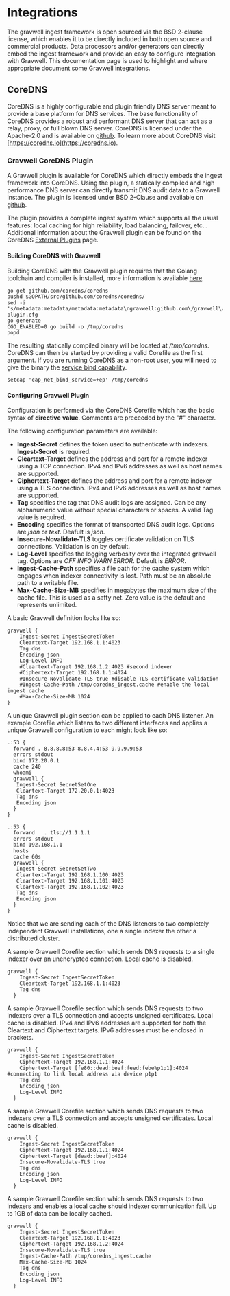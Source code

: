 # Integrations

The gravwell ingest framework is open sourced via the BSD 2-clause license, which enables it to be directly included in both open source and commercial products.  Data processors and/or generators can directly embed the ingest framework and provide an easy to configure integration with Gravwell.  This documentation page is used to highlight and where appropriate document some Gravwell integrations.

## CoreDNS

CoreDNS is a highly configurable and plugin friendly DNS server meant to provide a base platform for DNS services.   The base functionality of CoreDNS provides a robust and performant DNS server that can act as a relay, proxy, or full blown DNS server.  CoreDNS is licensed under the Apache-2.0 and is available on [github](https://github.com/coredns/coredns).  To learn more about CoreDNS visit [https://coredns.io](https://coredns.io).

### Gravwell CoreDNS Plugin

A Gravwell plugin is available for CoreDNS which directly embeds the ingest framework into CoreDNS.  Using the plugin, a statically compiled and high performance DNS server can directly transmit DNS audit data to a Gravwell instance.  The plugin is licensed under BSD 2-Clause and available on [github](https://github.com/gravwell/coredns).

The plugin provides a complete ingest system which supports all the usual features: local caching for high reliability, load balancing, failover, etc...  Additional information about the Gravwell plugin can be found on the CoreDNS [External Plugins](https://coredns.io/explugins/gravwell/) page.

#### Building CoreDNS with Gravwell

Building CoreDNS with the Gravwell plugin requires that the Golang toolchain and compiler is installed, more information is available [here](https://golang.org/).

```
go get github.com/coredns/coredns
pushd $GOPATH/src/github.com/coredns/coredns/
sed -i 's/metadata:metadata/metadata:metadata\ngravwell:github.com\/gravwell\/coredns/g' plugin.cfg
go generate
CGO_ENABLED=0 go build -o /tmp/coredns
popd
```

The resulting statically compiled binary will be located at _/tmp/coredns_.  CoreDNS can then be started by providing a valid Corefile as the first argument.  If you are running CoreDNS as a non-root user, you will need to give the binary the [service bind capability](https://wiki.apache.org/httpd/NonRootPortBinding).

```
setcap 'cap_net_bind_service=+ep' /tmp/coredns
```

#### Configuring Gravwell Plugin

Configuration is performed via the CoreDNS Corefile which has the basic syntax of **directive** **value**.  Comments are preceeded by the "#" character.

The following configuration parameters are available:

* **Ingest-Secret** defines the token used to authenticate with indexers.  **Ingest-Secret** is required.
* **Cleartext-Target** defines the address and port for a remote indexer using a TCP connection.  IPv4 and IPv6 addresses as well as host names are supported.
* **Ciphertext-Target** defines the address and port for a remote indexer using a TLS connection.  IPv4 and IPv6 addresses as well as host names are supported.
* **Tag** specifies the tag that DNS audit logs are assigned.  Can be any alphanumeric value without special characters or spaces.  A valid Tag value is required.
* **Encoding** specifies the format of transported DNS audit logs.  Options are _json_ or _text_.  Deafult is _json_.
* **Insecure-Novalidate-TLS** toggles certificate validation on TLS connections.  Validation is on by default.
* **Log-Level** specifies the logging verbosity over the integrated gravwell tag.  Options are _OFF_ _INFO_ _WARN_ _ERROR_.  Default is _ERROR_.
* **Ingest-Cache-Path** specifies a file path for the cache system which engages when indexer connectivity is lost.  Path must be an absolute path to a writable file.
* **Max-Cache-Size-MB** specifies in megabytes the maximum size of the cache file.  This is used as a safty net.  Zero value is the default and represents unlimited.


A basic Gravwell definition looks like so:

~~~
gravwell {
    Ingest-Secret IngestSecretToken
    Cleartext-Target 192.168.1.1:4023
    Tag dns
    Encoding json
    Log-Level INFO
    #Cleartext-Target 192.168.1.2:4023 #second indexer
    #Ciphertext-Target 192.168.1.1:4024
    #Insecure-Novalidate-TLS true #disable TLS certificate validation
    #Ingest-Cache-Path /tmp/coredns_ingest.cache #enable the local ingest cache
    #Max-Cache-Size-MB 1024
}
~~~

A unique Gravwell plugin section can be applied to each DNS listener.  An example Corefile which listens to two different interfaces and applies a unique Gravwell configuration to each might look like so:

~~~
.:53 {
  forward . 8.8.8.8:53 8.8.4.4:53 9.9.9.9:53
  errors stdout
  bind 172.20.0.1
  cache 240
  whoami
  gravwell {
   Ingest-Secret SecretSetOne
   Cleartext-Target 172.20.0.1:4023
   Tag dns
   Encoding json
  }
}

.:53 {
  forward	. tls://1.1.1.1
  errors stdout
  bind 192.168.1.1
  hosts
  cache 60s
  gravwell {
   Ingest-Secret SecretSetTwo
   Cleartext-Target 192.168.1.100:4023
   Cleartext-Target 192.168.1.101:4023
   Cleartext-Target 192.168.1.102:4023
   Tag dns
   Encoding json
  }
}
~~~

Notice that we are sending each of the DNS listeners to two completely independent Gravwell installations, one a single indexer the other a distributed cluster.

A sample Gravwell Corefile section which sends DNS requests to a single indexer over an unencrypted connection.  Local cache is disabled.

~~~
gravwell {
    Ingest-Secret IngestSecretToken
    Cleartext-Target 192.168.1.1:4023
    Tag dns
  }
~~~

A sample Gravwell Corefile section which sends DNS requests to two indexers over a TLS connection and accepts unsigned certificates. Local cache is disabled.
IPv4 and IPv6 addresses are supported for both the Cleartext and Ciphertext targets.  IPv6 addresses must be enclosed in brackets.

~~~
gravwell {
    Ingest-Secret IngestSecretToken
    Ciphertext-Target 192.168.1.1:4024
    Ciphertext-Target [fe80::dead:beef:feed:febe%p1p1]:4024 #connecting to link local address via device p1p1
    Tag dns
    Encoding json
    Log-Level INFO
  }
~~~

A sample Gravwell Corefile section which sends DNS requests to two indexers over a TLS connection and accepts unsigned certificates. Local cache is disabled.

~~~
gravwell {
    Ingest-Secret IngestSecretToken
    Ciphertext-Target 192.168.1.1:4024
    Ciphertext-Target [dead::beef]:4024
    Insecure-Novalidate-TLS true
    Tag dns
    Encoding json
    Log-Level INFO
  }
~~~

A sample Gravwell Corefile section which sends DNS requests to two indexers and enables a local cache should indexer communication fail.  Up to 1GB of data can be locally cached.

~~~
gravwell {
    Ingest-Secret IngestSecretToken
    Cleartext-Target 192.168.1.1:4023
    Ciphertext-Target 192.168.1.2:4024
    Insecure-Novalidate-TLS true
    Ingest-Cache-Path /tmp/coredns_ingest.cache
    Max-Cache-Size-MB 1024
    Tag dns
    Encoding json
    Log-Level INFO
  }
~~~
